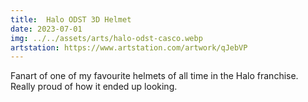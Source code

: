 ```yaml
---
title:  Halo ODST 3D Helmet
date: 2023-07-01
img: ../../assets/arts/halo-odst-casco.webp
artstation: https://www.artstation.com/artwork/qJebVP
---
```


Fanart of one of my favourite helmets of all time in the Halo franchise. Really proud of how it ended up looking.  